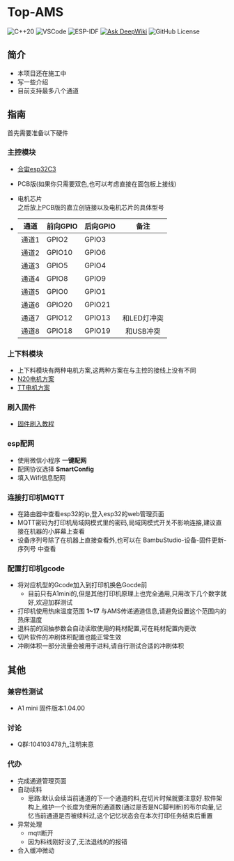 # Top-AMS
![C++20](https://img.shields.io/badge/C%2B%2B-20-blue?logo=c%2B%2B&logoColor=white)
![VSCode](https://img.shields.io/badge/IDE-VSCode-007ACC?logo=visual-studio-code&logoColor=white)
![ESP-IDF](https://img.shields.io/badge/Framework-ESP--IDF-green?logo=espressif&logoColor=white)
[![Ask DeepWiki](https://deepwiki.com/badge.svg)](https://deepwiki.com/nccrrv/Top-AMS)
![GitHub License](https://img.shields.io/github/license/nccrrv/Top-AMS)
## 简介
- 本项目还在施工中
- 写一些介绍
- 目前支持最多八个通道
## 指南
首先需要准备以下硬件
### 主控模块
- [合宙esp32C3](https://wiki.luatos.com/chips/esp32c3/board.html)
- PCB版(如果你只需要双色,也可以考虑直接在面包板上接线)
- 电机芯片
<br>之后放上PCB版的嘉立创链接以及电机芯片的具体型号 

- | 通道 | 前向GPIO | 后向GPIO | 备注 |
  |:-------:|:-------|:-------|:-------:|
  | 通道1 | GPIO2 | GPIO3 |
  | 通道2 | GPIO10 | GPIO6 |
  | 通道3 | GPIO5 | GPIO4 |
  | 通道4 | GPIO8 | GPIO9 |
  | 通道5 | GPIO0 | GPIO1 |
  | 通道6 | GPIO20 | GPIO21 |
  | 通道7 | GPIO12 | GPIO13 | 和LED灯冲突 |
  | 通道8 | GPIO18 | GPIO19 | 和USB冲突 |
### 上下料模块
- 上下料模块有两种电机方案,这两种方案在与主控的接线上没有不同
- [N20电机方案](hard\N20电机方案\README.md)
- [TT电机方案](hard\TT电机方案\README.md)

### 刷入固件
- [固件刷入教程](https://docs.espressif.com/projects/esp-test-tools/zh_CN/latest/esp32/production_stage/tools/flash_download_tool.html)
### esp配网
- 使用微信小程序 **一键配网**
- 配网协议选择 **SmartConfig** 
- 填入Wifi信息配网
### 连接打印机MQTT
- 在路由器中查看esp32的ip,登入esp32的web管理页面
- MQTT密码为打印机局域网模式里的密码,局域网模式开关不影响连接,建议直接在机器的小屏幕上查看
- 设备序列号除了在机器上直接查看外,也可以在 BambuStudio-设备-固件更新-序列号 中查看
### 配置打印机gcode
- 将对应机型的Gcode加入到打印机换色Gocde前
  - 目前只有A1mini的,但是其他打印机原理上也完全通用,只用改下几个数字就好,欢迎加群测试  
- 打印机使用热床温度范围 **1~17** 与AMS传递通道信息,请避免设置这个范围内的热床温度
- 退料前的回抽参数会自动读取使用的耗材配置,可在耗材配置内更改
- 切片软件的冲刷体积配置也能正常生效
- 冲刷体积一部分流量会被用于进料,请自行测试合适的冲刷体积

## 其他  
### 兼容性测试
- A1 mini 固件版本1.04.00
### 讨论
- Q群:104103478九,注明来意

### 代办
- 完成通道管理页面
- 自动续料
    - 思路:默认会续当前通道的下一个通道的料,在切片时候就要注意好.软件架构上,维护一个长度为使用的通道数(通过是否是NC脚判断)的布尔向量,记忆当前通道是否被续料过,这个记忆状态会在本次打印任务结束后重置
- 异常处理
  - mqtt断开
  - 因为料线刚好没了,无法退线的的报错
- 合入缓冲微动
  
